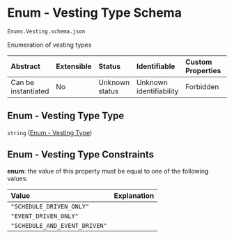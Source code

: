 # Enum - Vesting Type Schema

```txt
Enums.Vesting.schema.json
```

Enumeration of vesting types

| Abstract            | Extensible | Status         | Identifiable            | Custom Properties | Additional Properties | Access Restrictions | Defined In                                                                     |
| :------------------ | :--------- | :------------- | :---------------------- | :---------------- | :-------------------- | :------------------ | :----------------------------------------------------------------------------- |
| Can be instantiated | No         | Unknown status | Unknown identifiability | Forbidden         | Allowed               | none                | [Vesting.schema.json](../out/enums/Vesting.schema.json "open original schema") |

## Enum - Vesting Type Type

`string` ([Enum - Vesting Type](vesting.md))

## Enum - Vesting Type Constraints

**enum**: the value of this property must be equal to one of the following values:

| Value                         | Explanation |
| :---------------------------- | :---------- |
| `"SCHEDULE_DRIVEN_ONLY"`      |             |
| `"EVENT_DRIVEN_ONLY"`         |             |
| `"SCHEDULE_AND_EVENT_DRIVEN"` |             |
